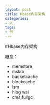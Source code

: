 ```yaml
---
layout: post
title: Hbase内存架构
categories:
- 人
tags:
- 书
---
```




#Hbase内存架构

概念：
- memstore
- mslab
- backetcache
- blockcache
- lsm
- hlog wal
- cms,fullgc


